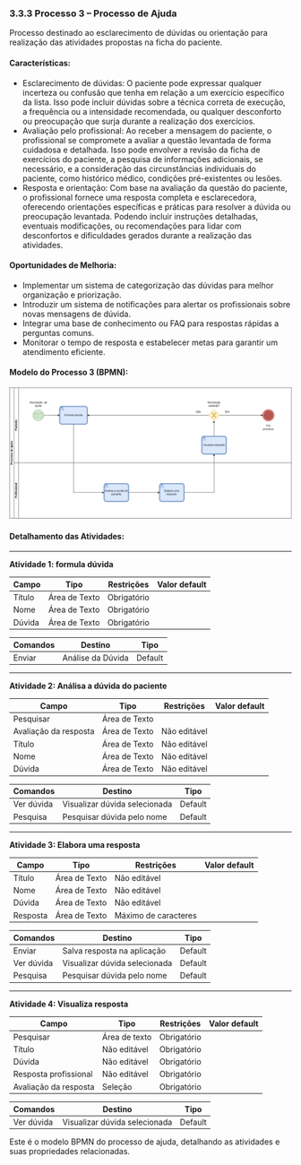 ### 3.3.3 Processo 3 – Processo de Ajuda

Processo destinado ao esclarecimento de dúvidas ou orientação para realização das atividades propostas na ficha do paciente.

#### Características:

* Esclarecimento de dúvidas: O paciente pode expressar qualquer incerteza ou confusão que tenha em relação a um exercício específico da lista. Isso pode incluir dúvidas sobre a técnica correta de execução, a frequência ou a intensidade recomendada, ou qualquer desconforto ou preocupação que surja durante a realização dos exercícios.
* Avaliação pelo profissional: Ao receber a mensagem do paciente, o profissional se compromete a avaliar a questão levantada de forma cuidadosa e detalhada. Isso pode envolver a revisão da ficha de exercícios do paciente, a pesquisa de informações adicionais, se necessário, e a consideração das circunstâncias individuais do paciente, como histórico médico, condições pré-existentes ou lesões.
* Resposta e orientação: Com base na avaliação da questão do paciente, o profissional fornece uma resposta completa e esclarecedora, oferecendo orientações específicas e práticas para resolver a dúvida ou preocupação levantada. Podendo incluir instruções detalhadas, eventuais modificações, ou recomendações para lidar com desconfortos e dificuldades gerados durante a realização das atividades.

#### Oportunidades de Melhoria:
- Implementar um sistema de categorização das dúvidas para melhor organização e priorização.
- Introduzir um sistema de notificações para alertar os profissionais sobre novas mensagens de dúvida.
- Integrar uma base de conhecimento ou FAQ para respostas rápidas a perguntas comuns.
- Monitorar o tempo de resposta e estabelecer metas para garantir um atendimento eficiente.

#### Modelo do Processo 3 (BPMN):

![Modelo BPMN do Processo de Ajuda](images/processo-3-processo-de-ajuda(2).png "Modelo BPMN do Processo 3 - Ajuda")

#### Detalhamento das Atividades:

---
**Atividade 1: formula dúvida**

| **Campo**          | **Tipo**          | **Restrições**        | **Valor default**  |
| ------------------ | ----------------- | --------------------- | ------------------ |
| Título             | Área de Texto     | Obrigatório           |                    |
| Nome               | Área de Texto     | Obrigatório           |                    |
| Dúvida             | Área de Texto     | Obrigatório           |                    |

| **Comandos**          | **Destino**                | **Tipo**   |
| --------------------- | -------------------------- | ---------- |
| Enviar                | Análise da Dúvida          | Default    |

---
**Atividade 2: Análisa a dúvida do paciente**

| **Campo**         | **Tipo**         | **Restrições**         | **Valor default**  |
| ----------------- | ---------------- | ---------------------- | ------------------ |
| Pesquisar         | Área de Texto    |                        |                    |
| Avaliação da resposta | Área de Texto | Não editável          |                    |
| Título            | Área de Texto    | Não editável           |                    |
| Nome              | Área de Texto    | Não editável           |                    |
| Dúvida            | Área de Texto    | Não editável           |                    |

| **Comandos**          | **Destino**                   | **Tipo**   |
| --------------------- | ----------------------------- | ---------- |
| Ver dúvida            | Visualizar dúvida selecionada | Default    |
| Pesquisa              | Pesquisar dúvida pelo nome    | Default    |

---
**Atividade 3: Elabora uma resposta**

| **Campo**         | **Tipo**         | **Restrições**         | **Valor default**  |
| ----------------- | ---------------- | ---------------------- | ------------------ |
| Título            | Área de Texto    | Não editável           |                    |
| Nome              | Área de Texto    | Não editável           |                    |
| Dúvida            | Área de Texto    | Não editável           |                    |
| Resposta          | Área de Texto    | Máximo de caracteres   |                    |

| **Comandos**          | **Destino**                   | **Tipo**   |
| --------------------- | ----------------------------- | ---------- |
| Enviar                | Salva resposta na aplicação   | Default    |
| Ver dúvida            | Visualizar dúvida selecionada | Default    |
| Pesquisa              | Pesquisar dúvida pelo nome    | Default    |



---
**Atividade 4: Visualiza resposta**

| **Campo**              | **Tipo**          | **Restrições**        | **Valor default**  |
| ---------------------- | ----------------- | --------------------- | ------------------ |
| Pesquisar              | Área de texto     | Obrigatório           |                    |
| Título                 | Não editável      | Obrigatório           |                    |
| Dúvida                 | Não editável      | Obrigatório           |                    |
| Resposta profissional  | Não editável      | Obrigatório           |                    |
| Avaliação da resposta  | Seleção           | Obrigatório           |                    |

| **Comandos**          | **Destino**                              | **Tipo** |
| --------------------- | ---------------------------------------- | -------- |
| Ver dúvida            | Visualizar dúvida selecionada            | Default  |

Este é o modelo BPMN do processo de ajuda, detalhando as atividades e suas propriedades relacionadas.
